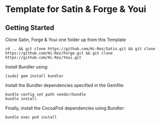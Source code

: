 # Template for Satin & Forge & Youi

## Getting Started

Clone Satin, Forge & Youi one folder up from this Template

```
cd .. && git clone https://github.com/Hi-Rez/Satin.git && git clone https://github.com/Hi-Rez/Forge.git && git clone https://github.com/Hi-Rez/Youi.git
```

Install Bundler using:

```
[sudo] gem install bundler
```

Install the Bundler dependencies specified in the Gemfile:

```
bundle config set path vendor/bundle
bundle install
```

Finally, install the CocoaPod dependencies using Bundler:

```
bundle exec pod install
```
